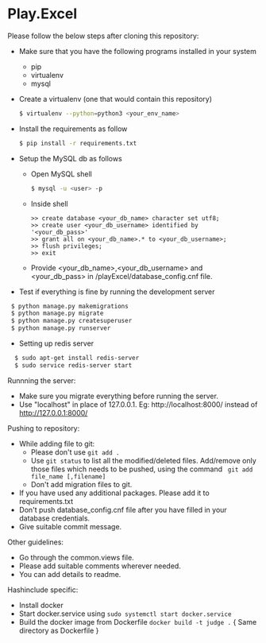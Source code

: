 # Play.Excel
Please follow the below steps after cloning this repository:
  - Make sure that you have the following programs installed in your system
    - pip
    - virtualenv
    - mysql
  - Create a virtualenv (one that would contain this repository)
    ```sh
    $ virtualenv --python=python3 <your_env_name>
    ```
  - Install the requirements as follow
    ```sh
    $ pip install -r requirements.txt
    ```
  - Setup the MySQL db as follows
    - Open MySQL shell
      ```sh
      $ mysql -u <user> -p
      ```
    - Inside shell
      ```
      >> create database <your_db_name> character set utf8;
      >> create user <your_db_username> identified by '<your_db_pass>'
      >> grant all on <your_db_name>.* to <your_db_username>;
      >> flush privileges;
      >> exit
      ```
    - Provide <your_db_name>,<your_db_username> and <your_db_pass> in /playExcel/database_config.cnf file.
   
   - Test if everything is fine by running the development server
   ```sh
    $ python manage.py makemigrations
    $ python manage.py migrate
    $ python manage.py createsuperuser   
    $ python manage.py runserver
   ```
   - Setting up redis server
   ```sh
     $ sudo apt-get install redis-server
     $ sudo service redis-server start
   ```
Runnning the server:
  - Make sure you migrate everything before running the server.
  - Use "localhost" in place of 127.0.0.1. Eg: http://localhost:8000/ instead of http://127.0.0.1:8000/
  
Pushing to repository:
  - While adding file to git:
    - Please don't use ```git add . ```
    - Use ```git status``` to list all the modified/deleted files. Add/remove only those files which needs to be pushed, using the command ``` git add file_name [,filename]```
    - Don't add migration files to git.
  - If you have used any additional packages. Please add it to requirements.txt
  - Don't push database_config.cnf file after you have filled in your database credentials.
  - Give suitable commit message.
    
Other guidelines:
  - Go through the common.views file.
  - Please add suitable comments wherever needed. 
  - You can add details to readme.

Hashinclude specific:

  - Install docker 
  - Start docker.service using `sudo systemctl start docker.service`
  - Build the docker image from Dockerfile `docker build -t judge .` { Same directory as Dockerfile }
   
